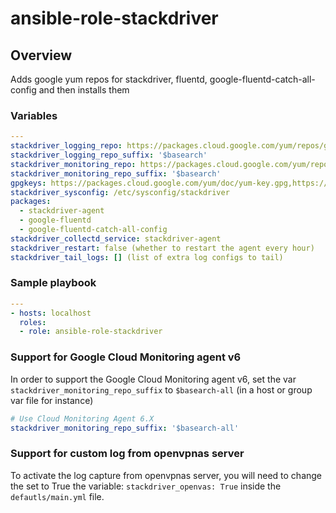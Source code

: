 # ansible-role-stackdriver

## Overview

Adds google yum repos for stackdriver, fluentd, google-fluentd-catch-all-config and then installs them

### Variables

```yaml
---
stackdriver_logging_repo: https://packages.cloud.google.com/yum/repos/google-cloud-logging-el{{ ansible_distribution_major_version }}
stackdriver_logging_repo_suffix: '$basearch'
stackdriver_monitoring_repo: https://packages.cloud.google.com/yum/repos/google-cloud-monitoring-el{{ ansible_distribution_major_version }}
stackdriver_monitoring_repo_suffix: '$basearch'
gpgkeys: https://packages.cloud.google.com/yum/doc/yum-key.gpg,https://packages.cloud.google.com/yum/doc/rpm-package-key.gpg
stackdriver_sysconfig: /etc/sysconfig/stackdriver
packages:
  - stackdriver-agent
  - google-fluentd
  - google-fluentd-catch-all-config
stackdriver_collectd_service: stackdriver-agent
stackdriver_restart: false (whether to restart the agent every hour)
stackdriver_tail_logs: [] (list of extra log configs to tail)
```

### Sample playbook

```yaml
---
- hosts: localhost
  roles:
  - role: ansible-role-stackdriver
  ```

### Support for Google Cloud Monitoring agent v6

In order to support the Google Cloud Monitoring agent v6, set the var `stackdriver_monitoring_repo_suffix` to `$basearch-all` (in a host or group var file for instance)

```yaml
# Use Cloud Monitoring Agent 6.X
stackdriver_monitoring_repo_suffix: '$basearch-all'
```

### Support for custom log from openvpnas server
To activate the log capture from openvpnas server, you will need to change the set to True the variable: ```stackdriver_openvas: True``` inside the `defautls/main.yml` file.